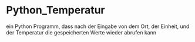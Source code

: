 # Python_Temperatur
ein Python Programm, dass nach der Eingabe von dem Ort, der Einheit, und der Temperatur die gespeicherten Werte wieder abrufen kann 
